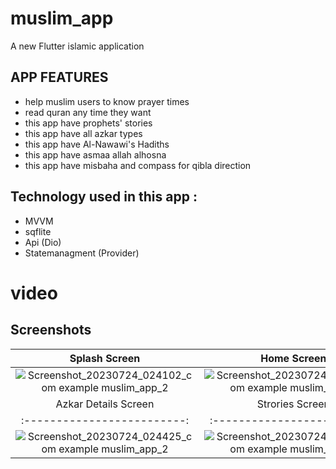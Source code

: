 # muslim_app

A new Flutter islamic application 

## APP FEATURES 

- help muslim users to know prayer times
- read quran any time they want 
- this app have prophets' stories
- this app have all azkar types
- this app have Al-Nawawi's Hadiths
- this app have asmaa allah alhosna
- this app have misbaha and compass for qibla direction

## Technology used in this app :

- MVVM
- sqflite
- Api (Dio)
- Statemanagment (Provider)

# video


## Screenshots

  Splash Screen                 |     Home Screen          |    Setting Screen     | Azkar Screen 
:-------------------------:|:-------------------------:|:-------------------------:|:-------------------------:
![Screenshot_20230724_024102_com example muslim_app_2](https://github.com/MaiElhady55/Muslim-App/assets/122188401/ed6e534c-c995-4bf5-95d3-780ea2e769d1)|![Screenshot_20230724_024325_com example muslim_app_2](https://github.com/MaiElhady55/Muslim-App/assets/122188401/db85537e-b94c-4993-b2d6-ad3d1b121bc0)|![Screenshot_20230724_024352_com example muslim_app_2](https://github.com/MaiElhady55/Muslim-App/assets/122188401/2b1d8639-c292-42c1-8486-442a2f178158)|![Screenshot_20230724_024418_com example muslim_app_2](https://github.com/MaiElhady55/Muslim-App/assets/122188401/c74da517-21b5-4504-bae4-2757018277d5)
  Azkar Details Screen                 |     Strories Screen          |    Strories Details Screen     | Quran Screen 
  :-------------------------:|:-------------------------:|:-------------------------:|:-------------------------:
![Screenshot_20230724_024425_com example muslim_app_2](https://github.com/MaiElhady55/Muslim-App/assets/122188401/e5b5a27f-a188-4f49-8241-88b38ca4224a)|![Screenshot_20230724_024432_com example muslim_app_2](https://github.com/MaiElhady55/Muslim-App/assets/122188401/5a39ed30-8555-42ec-8aa5-864f7fa59cf7)|![Screenshot_20230724_024436_com example muslim_app_2](https://github.com/MaiElhady55/Muslim-App/assets/122188401/49436587-2a10-45d2-be05-0bde36181b11)|![Screenshot_20230724_024446_com example muslim_app_2](https://github.com/MaiElhady55/Muslim-App/assets/122188401/7a57d684-2961-4d44-98ba-f28d59ab5ce3)


